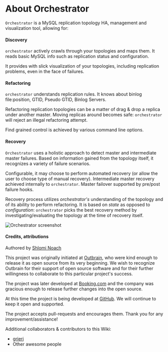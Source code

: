 # About Orchestrator

`Orchestrator` is a MySQL replication topology HA, management and visualization tool, allowing for:

#### Discovery

`orchestrator` actively crawls through your topologies and maps them. It reads basic MySQL info such as replication status and configuration.

It provides with slick visualization of your topologies, including replication problems, even in the face of failures.

#### Refactoring

`orchestrator` understands replication rules. It knows about binlog file:position, GTID, Pseudo GTID, Binlog Servers.

Refactoring replication topologies can be a matter of drag & drop a replica under another master. Moving replicas around becomes
safe: `orchestrator` will reject an illegal refactoring attempt.

Find grained control is achieved by various command line options.

#### Recovery

`Orchestrator` uses a holistic approach to detect master and intermediate master failures. Based on information gained from
the topology itself, it recognizes a variety of failure scenarios.

Configurable, it may choose to perform automated recovery (or allow the user to choose type of manual recovery). Intermediate master
recovery achieved internally to `orchestrator`. Master failover supported by pre/post failure hooks.

Recovery process utilizes _orchestrator's_ understanding of the topology and of its ability to perform refactoring. It is based on _state_ as opposed to _configuration_: `orchestrator` picks the best recovery method by investigating/evaluating the topology at the time of
recovery itself.

![Orchestrator screenshot](images/orchestrator-simple.png)

#### Credits, attributions

Authored by [Shlomi Noach](https://github.com/shlomi-noach)

This project was originally initiated at [Outbrain](http://outbrain.com), who were kind enough to release it as open source from its very beginning. We wish to recognize Outbrain for their support of open source software and for their further willingness to collaborate to this particular project's success.

The project was later developed at [Booking.com](http://booking.com) and the company was gracious enough to release further changes into the open source.

At this time the project is being developed at [GitHub](http://github.com).
We will continue to keep it open and supported.

The project accepts pull-requests and encourages them. Thank you for any improvement/assistance!

Additional collaborators & contributors to this Wiki:

- [grierj](https://github.com/grierj)
- Other awesome people
